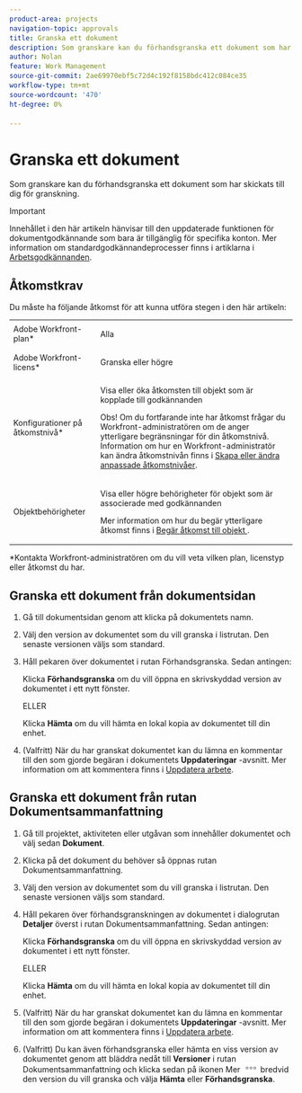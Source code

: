 ```yaml
---
product-area: projects
navigation-topic: approvals
title: Granska ett dokument
description: Som granskare kan du förhandsgranska ett dokument som har skickats till dig för granskning.
author: Nolan
feature: Work Management
source-git-commit: 2ae69970ebf5c72d4c192f8158bdc412c084ce35
workflow-type: tm+mt
source-wordcount: '470'
ht-degree: 0%

---
```



# Granska ett dokument

Som granskare kan du förhandsgranska ett dokument som har skickats till dig för granskning.

>[!IMPORTANT]
>
>Innehållet i den här artikeln hänvisar till den uppdaterade funktionen för dokumentgodkännande som bara är tillgänglig för specifika konton. Mer information om standardgodkännandeprocesser finns i artiklarna i [Arbetsgodkännanden](/help/quicksilver/review-and-approve-work/manage-approvals/manage-approvals.md).

## Åtkomstkrav

Du måste ha följande åtkomst för att kunna utföra stegen i den här artikeln:

<table style="table-layout:auto"> 
 <col> 
 <col> 
 <tbody> 
  <tr> 
   <td role="rowheader">Adobe Workfront-plan*</td> 
   <td> <p>Alla</p> </td> 
  </tr> 
  <tr> 
   <td role="rowheader">Adobe Workfront-licens*</td> 
   <td> <p>Granska eller högre</p> </td> 
  </tr> 
  <tr> 
   <td role="rowheader">Konfigurationer på åtkomstnivå*</td> 
   <td> <p>Visa eller öka åtkomsten till objekt som är kopplade till godkännanden</p> <p>Obs! Om du fortfarande inte har åtkomst frågar du Workfront-administratören om de anger ytterligare begränsningar för din åtkomstnivå. Information om hur en Workfront-administratör kan ändra åtkomstnivån finns i <a href="/help/quicksilver/administration-and-setup/add-users/configure-and-grant-access/create-modify-access-levels.md" class="MCXref xref">Skapa eller ändra anpassade åtkomstnivåer</a>.</p> </td> 
  </tr> 
  <tr> 
   <td role="rowheader">Objektbehörigheter</td> 
   <td> <p>Visa eller högre behörigheter för objekt som är associerade med godkännanden</p> <p>Mer information om hur du begär ytterligare åtkomst finns i <a href="/help/quicksilver/workfront-basics/grant-and-request-access-to-objects/request-access.md" class="MCXref xref">Begär åtkomst till objekt </a>.</p> </td> 
  </tr> 
 </tbody> 
</table>

&#42;Kontakta Workfront-administratören om du vill veta vilken plan, licenstyp eller åtkomst du har.

<!--
## Review a document from Home
Add once functionality is added
-->

## Granska ett dokument från dokumentsidan

1. Gå till dokumentsidan genom att klicka på dokumentets namn.

1. Välj den version av dokumentet som du vill granska i listrutan. Den senaste versionen väljs som standard.

1. Håll pekaren över dokumentet i rutan Förhandsgranska. Sedan antingen:

   Klicka **Förhandsgranska** om du vill öppna en skrivskyddad version av dokumentet i ett nytt fönster.

   ELLER

   Klicka **Hämta** om du vill hämta en lokal kopia av dokumentet till din enhet.

1. (Valfritt) När du har granskat dokumentet kan du lämna en kommentar till den som gjorde begäran i dokumentets **Uppdateringar** -avsnitt. Mer information om att kommentera finns i [Uppdatera arbete](/help/quicksilver/workfront-basics/updating-work-items-and-viewing-updates/update-work.md).

## Granska ett dokument från rutan Dokumentsammanfattning

1. Gå till projektet, aktiviteten eller utgåvan som innehåller dokumentet och välj sedan **Dokument**.

1. Klicka på det dokument du behöver så öppnas rutan Dokumentsammanfattning.

1. Välj den version av dokumentet som du vill granska i listrutan. Den senaste versionen väljs som standard.

1. Håll pekaren över förhandsgranskningen av dokumentet i dialogrutan **Detaljer** överst i rutan Dokumentsammanfattning. Sedan antingen:

   Klicka **Förhandsgranska** om du vill öppna en skrivskyddad version av dokumentet i ett nytt fönster.

   ELLER

   Klicka **Hämta** om du vill hämta en lokal kopia av dokumentet till din enhet.

1. (Valfritt) När du har granskat dokumentet kan du lämna en kommentar till den som gjorde begäran i dokumentets **Uppdateringar** -avsnitt. Mer information om att kommentera finns i [Uppdatera arbete](/help/quicksilver/workfront-basics/updating-work-items-and-viewing-updates/update-work.md).

1. (Valfritt) Du kan även förhandsgranska eller hämta en viss version av dokumentet genom att bläddra nedåt till **Versioner** i rutan Dokumentsammanfattning och klicka sedan på ikonen Mer ![](../assets/more-icon.png) bredvid den version du vill granska och välja **Hämta** eller **Förhandsgranska**.